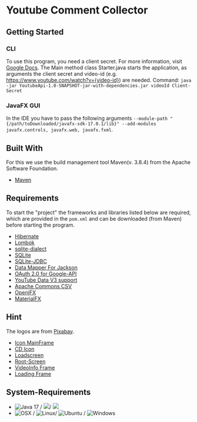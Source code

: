 # Youtube Comment Collector

## Getting Started
### CLI
To use this program, you need a client secret. For more information, visit [Google Docs](https://developers.google.com/adwords/api/docs/guides/authentication).
The Main method class Starter.java starts the application, as arguments the client secret and video-id (e.g. https://www.youtube.com/watch?v={video-id}) are needed.
Command: `java -jar YoutubeApi-1.0-SNAPSHOT-jar-with-dependencies.jar videoId Client-Secret`

### JavaFX GUI
In the IDE you have to pass the following arguments `--module-path "{/path/toDownloaded/javafx-sdk-17.0.1/lib}" --add-modules javafx.controls, javafx.web, javafx.fxml`.

## Built With
For this we use the build management tool Maven(v. 3.8.4) from the Apache Software Foundation.
* [Maven](https://maven.apache.org/)

## Requirements
To start the "project" the frameworks and libraries listed below are required, which are provided in the `pom.xml` and
can be downloaded (from Maven) before starting the program. 
* [Hibernate](https://hibernate.org/)
* [Lombok](https://projectlombok.org/)
* [sqlite-dialect](https://github.com/gwenn/sqlite-dialect)
* [SQLite](https://www.sqlite.org/)
* [SQLite-JDBC](https://github.com/xerial/sqlite-jdbc)
* [Data Mapper For Jackson](https://mvnrepository.com/artifact/org.codehaus.jackson/jackson-mapper-asl)
* [OAuth 2.0 for Google-API](https://developers.google.com/identity/protocols/oauth2)
* [YouTube Data V3 support](https://developers.google.com/resources/api-libraries/documentation/youtube/v3/java/latest/com/google/api/services/youtube/YouTube.html)
* [Apache Commons CSV](https://commons.apache.org/proper/commons-csv/)
* [OpenjFX](https://openjfx.io/)
* [MaterialFX](https://github.com/palexdev/MaterialFX/)

## Hint
The logos are from [Pixabay](https://pixabay.com/).
* [Icon MainFrame](https://pixabay.com/de/vectors/youtube-logo-grafik-rot-1837872/)
* [CD Icon](https://pixabay.com/de/vectors/cd-computer-scheibe-gerettet-1169624/)
* [Loadscreen](https://pixabay.com/de/photos/cms-wordpress-265128/)
* [Root-Screen](https://pixabay.com/de/vectors/film-kino-video-motion-picture-158157/)
* [VideoInfo Frame](https://pixabay.com/de/vectors/rahmen-schwarz-wei%c3%9f-film-1662287/)
* [Loading Frame](https://pixabay.com/de/photos/erde-internet-globalisierung-2254769/)
## System-Requirements
* ![Java 17](https://img.shields.io/badge/Java-17-green.svg) / ![](https://img.shields.io/badge/Java%20JDK-1.8-green)/ ![](https://img.shields.io/badge/Maven-3.8.4-green.svg)
* ![OSX](https://img.shields.io/badge/OS-OSX-green.svg) / ![Linux](https://img.shields.io/badge/OS-Linux-green.svg)/ ![Ubuntu](https://img.shields.io/badge/OS-Ubuntu-green.svg) /
  ![Windows](https://img.shields.io/badge/OS-Windows-green.svg)
